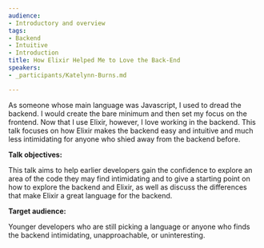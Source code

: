 ```yaml
---
audience:
- Introductory and overview
tags:
- Backend
- Intuitive
- Introduction
title: How Elixir Helped Me to Love the Back-End
speakers:
- _participants/Katelynn-Burns.md

---
```

As someone whose main language was Javascript, I used to dread the backend. I would create the bare minimum and then set my focus on the frontend. Now that I use Elixir, however, I love working in the backend. This talk focuses on how Elixir makes the backend easy and intuitive and much less intimidating for anyone who shied away from the backend before.

**Talk objectives:**

This talk aims to help earlier developers gain the confidence to explore an area of the code they may find intimidating and to give a starting point on how to explore the backend and Elixir, as well as discuss the differences that make Elixir a great language for the backend.

**Target audience:**

Younger developers who are still picking a language or anyone who finds the backend intimidating, unapproachable, or uninteresting.